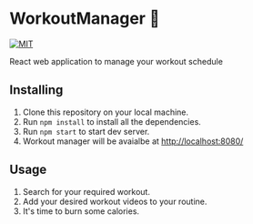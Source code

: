 # WorkoutManager :muscle:
[![MIT](https://img.shields.io/badge/license-MIT-green.svg)](https://opensource.org/licenses/MIT)

React web application to manage your workout schedule

## Installing

1) Clone this repository on your local machine.
2) Run `npm install` to install all the dependencies.
3) Run `npm start` to start dev server.
4) Workout manager will be avaialbe at [http://localhost:8080/](http://localhost:8080/)

## Usage

1) Search for your required workout.
2) Add your desired workout videos to your routine.
3) It's time to burn some calories.






 

